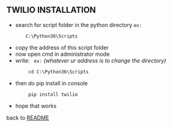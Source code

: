 ## TWILIO INSTALLATION

-  search for script folder in the python directory `ex:` 
 ```
        C:\Python36\Scripts
 ```
- copy the address of this script folder
-  now open cmd in administrator mode
-  write: ` ex:` _(whatever ur address is to change the directory)_
```
        cd C:\Python36\Scripts
```
 
- then do pip install in console 
```angular2html
        pip install twilio
```
- hope that works

back to [README](README.md) 